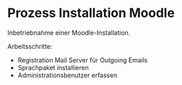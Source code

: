 # Prozess Installation Moodle
Inbetriebnahme einer Moodle-Installation.

Arbeitsschritte:
* Registration Mail Server für Outgoing Emails
* Sprachpaket installieren
* Administrationsbenutzer erfassen